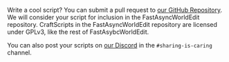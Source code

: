 Write a cool script? You can submit a pull request to [our GitHub Repository](https://github.com/IntellectualSites/FastAsyncWorldEdit). 
We will consider your script for inclusion in the FastAsyncWorldEdit repository. CraftScripts in the FastAsyncWorldEdit repository are
licensed under GPLv3, like the rest of FastAsybcWorldEdit.

You can also post your scripts on [our Discord](https://discord.gg/KxkjDVg) in the `#sharing-is-caring` channel.